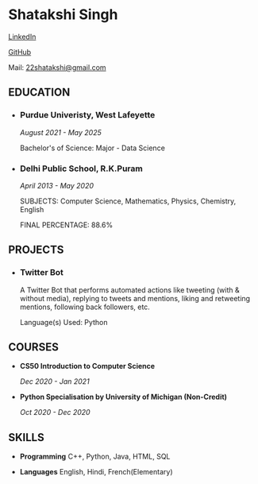 # Shatakshi Singh

[LinkedIn](https://www.linkedin.com/in/22shatakshi)

[GitHub](https://github.com/22shatakshi)

Mail: 22shatakshi@gmail.com   

## EDUCATION

- ### Purdue Univeristy, West Lafeyette
   _August 2021 - May 2025_
   
   Bachelor's of Science: Major - Data Science
   
- ### Delhi Public School, R.K.Puram 
   _April 2013 - May 2020_

   SUBJECTS: Computer Science, Mathematics, Physics, Chemistry, English

   FINAL PERCENTAGE: 88.6%
   
## PROJECTS
- ### Twitter Bot
   A Twitter Bot that performs automated actions like tweeting (with & without media), replying to tweets and mentions, liking and retweeting mentions, following back followers, etc.
   
   Language(s) Used: Python
     
## COURSES

- **CS50 Introduction to Computer Science**

   _Dec 2020 - Jan 2021_

- **Python Specialisation by University of Michigan (Non-Credit)**

   _Oct 2020 - Dec 2020_

## SKILLS

- **Programming**
C++, Python, Java, HTML, SQL

- **Languages**
English, Hindi, French(Elementary)
